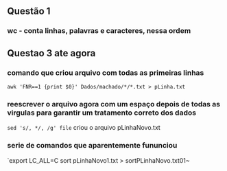 ## Questão 1

### wc - conta linhas, palavras e caracteres, nessa ordem

## Questao 3 ate agora

### comando que criou arquivo com todas as primeiras linhas
`awk 'FNR==1 {print $0}' Dados/machado/*/*.txt > pLinha.txt`

### reescrever o arquivo agora com um espaço depois de todas as virgulas para garantir um tratamento correto dos dados
`sed 's/, */, /g' file`
criou o arquivo pLinhaNovo.txt

### serie de comandos que aparentemente fununciou
`export LC_ALL=C
sort pLinhaNovo1.txt > sortPLinhaNovo.txt01~